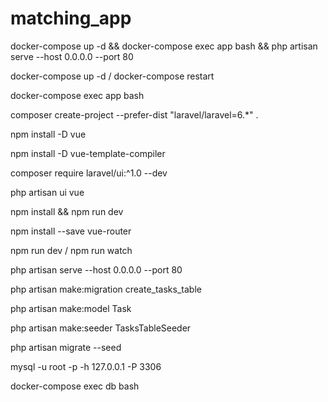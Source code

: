 # matching_app

docker-compose up -d && docker-compose exec app bash && php artisan serve --host 0.0.0.0 --port 80

docker-compose up -d / docker-compose restart

docker-compose exec app bash

composer create-project --prefer-dist "laravel/laravel=6.*" .

npm install -D vue

npm install -D vue-template-compiler

composer require laravel/ui:^1.0 --dev

php artisan ui vue

npm install && npm run dev

npm install --save vue-router

npm run dev / npm run watch

php artisan serve --host 0.0.0.0 --port 80

php artisan make:migration create_tasks_table

php artisan make:model Task

php artisan make:seeder TasksTableSeeder

php artisan migrate --seed

mysql -u root -p -h 127.0.0.1 -P 3306

docker-compose exec db bash